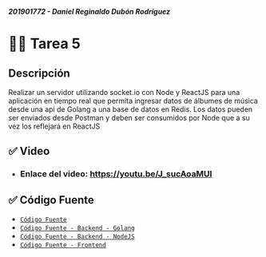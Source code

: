 ***201901772 - Daniel Reginaldo Dubón Rodríguez***

# 👨‍💻 Tarea 5

## Descripción

Realizar un servidor utilizando socket.io con Node y ReactJS para una aplicación en tiempo real que permita ingresar datos de álbumes de música desde una api de Golang a una base de datos en Redis. Los datos pueden ser enviados desde Postman y deben ser consumidos por Node que a su vez los reflejará en ReactJS

## ✅ Video

- ### Enlace del video: https://youtu.be/J_sucAoaMUI

## ✅ Código Fuente

- [`Código Fuente`](./Codigo_Fuente)
- [`Código Fuente - Backend - Golang`](./Codigo_Fuente/Bakend/golang)
- [`Código Fuente - Backend - NodeJS`](./Codigo_Fuente/Backend/nodejs)
- [`Código Fuente - Frontend`](./Codigo_Fuente/Frontend)